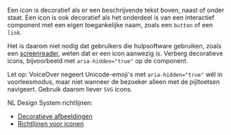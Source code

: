 <!-- @license CC0-1.0 -->

Een icon is decoratief als er een beschrijvende tekst boven, naast of onder staat. Een icon is ook decoratief als het onderdeel is van een interactief component met een eigen toegankelijke naam, zoals een `button` of een `link`.

Het is daarom niet nodig dat gebruikers die hulpsoftware gebruiken, zoals een [screenreader](/woordenlijst/#screenreader), weten dat er een icon aanwezig is. Verberg decoratieve icons, bijvoorbeeld met `aria-hidden="true"` op de component.

Let op: VoiceOver negeert Unicode-emoji's met `aria-hidden="true"` wél in voorleesmodus, maar niet wanneer de bezoeker alleen met de pijltoetsen navigeert. Gebruik daarom liever `SVG` icons.

NL Design System richtlijnen:

- [Decoratieve afbeeldingen](/richtlijnen/content/afbeeldingen/decoratieve-afbeeldingen)
- [Richtlijnen voor iconen](/richtlijnen/stijl/iconen/)
